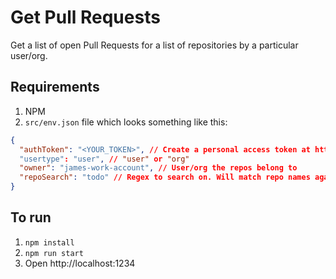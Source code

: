 # Get Pull Requests

Get a list of open Pull Requests for a list of repositories by a particular user/org.

## Requirements

1. NPM
2. `src/env.json` file which looks something like this:

```json
{
  "authToken": "<YOUR_TOKEN>", // Create a personal access token at https://github.com/settings/tokens/new?scopes=repo
  "usertype": "user", // "user" or "org"
  "owner": "james-work-account", // User/org the repos belong to
  "repoSearch": "todo" // Regex to search on. Will match repo names against this search term
}
```

## To run

1. `npm install`
2. `npm run start`
3. Open http://localhost:1234

